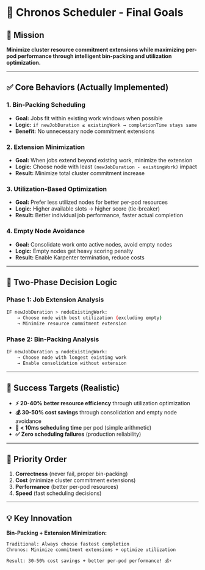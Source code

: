 # 🎯 Chronos Scheduler - Final Goals

## **🧠 Mission**
**Minimize cluster resource commitment extensions while maximizing per-pod performance through intelligent bin-packing and utilization optimization.**

---

## **✅ Core Behaviors (Actually Implemented)**

### **1. Bin-Packing Scheduling**
- **Goal:** Jobs fit within existing work windows when possible
- **Logic:** `if newJobDuration ≤ existingWork → completionTime stays same`
- **Benefit:** No unnecessary node commitment extensions

### **2. Extension Minimization** 
- **Goal:** When jobs extend beyond existing work, minimize the extension
- **Logic:** Choose node with least `(newJobDuration - existingWork)` impact
- **Result:** Minimize total cluster commitment increase

### **3. Utilization-Based Optimization**
- **Goal:** Prefer less utilized nodes for better per-pod resources
- **Logic:** Higher available slots → higher score (tie-breaker)
- **Result:** Better individual job performance, faster actual completion

### **4. Empty Node Avoidance**
- **Goal:** Consolidate work onto active nodes, avoid empty nodes
- **Logic:** Empty nodes get heavy scoring penalty
- **Result:** Enable Karpenter termination, reduce costs

---

## **🧮 Two-Phase Decision Logic**

### **Phase 1: Job Extension Analysis**
```bash
IF newJobDuration > nodeExistingWork:
    → Choose node with best utilization (excluding empty)
    → Minimize resource commitment extension
```

### **Phase 2: Bin-Packing Analysis** 
```bash
IF newJobDuration ≤ nodeExistingWork:
    → Choose node with longest existing work
    → Enable consolidation without extension
```

---

## **📏 Success Targets (Realistic)**

- **⚡ 20-40% better resource efficiency** through utilization optimization
- **💰 30-50% cost savings** through consolidation and empty node avoidance
- **🚀 < 10ms scheduling time** per pod (simple arithmetic)
- **✅ Zero scheduling failures** (production reliability)

---

## **🎯 Priority Order**
1. **Correctness** (never fail, proper bin-packing)
2. **Cost** (minimize cluster commitment extensions)
3. **Performance** (better per-pod resources)
4. **Speed** (fast scheduling decisions)

---

## **💡 Key Innovation**
**Bin-Packing + Extension Minimization:**
```bash
Traditional: Always choose fastest completion
Chronos: Minimize commitment extensions + optimize utilization

Result: 30-50% cost savings + better per-pod performance! 💰⚡
```

